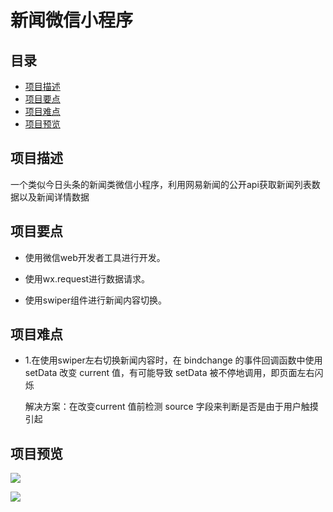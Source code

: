 # 新闻微信小程序

## 目录

- [项目描述](#项目描述)
- [项目要点](#项目要点)
- [项目难点](#项目难点)
- [项目预览](#项目预览)

## 项目描述

一个类似今日头条的新闻类微信小程序，利用网易新闻的公开api获取新闻列表数据以及新闻详情数据

## 项目要点

- 使用微信web开发者工具进行开发。
- 使用wx.request进行数据请求。


- 使用swiper组件进行新闻内容切换。

## 项目难点

- 1.在使用swiper左右切换新闻内容时，在 bindchange 的事件回调函数中使用 setData 改变 current 值，有可能导致 setData 被不停地调用，即页面左右闪烁

  解决方案：在改变current 值前检测 source 字段来判断是否是由于用户触摸引起

## 项目预览

![](http://p7hpld38u.bkt.clouddn.com/newsList.png)

![](http://p7hpld38u.bkt.clouddn.com/newsDetail.png)

